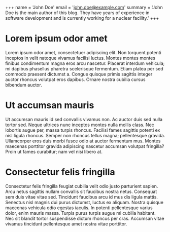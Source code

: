 +++
name = 'John Doe'
email = 'john.doe@example.com'
summary = 'John Doe is the main author of this blog. They have years of experience in software development and is currently working for a nuclear facility.'
+++

# Lorem ipsum odor amet
Lorem ipsum odor amet, consectetuer adipiscing elit.
Non torquent potenti inceptos in velit natoque vivamus facilisi luctus.
Montes montes montes finibus condimentum magna eros arcu nascetur.
Placerat interdum vehicula; mi dapibus phasellus pharetra scelerisque fermentum.
Etiam platea per sed commodo praesent dictumst a.
Congue quisque primis sagittis integer auctor rhoncus volutpat eros dapibus.
Ornare nostra cubilia cursus bibendum auctor.

# Ut accumsan mauris 
Ut accumsan mauris id sed convallis vivamus non.
Ac auctor duis sed nulla tortor sed.
Neque ultrices nunc inceptos montes nulla mollis class.
Nec lobortis augue per, massa turpis rhoncus.
Facilisi fames sagittis potenti ex nisl ligula rhoncus.
Semper non rhoncus tellus magna; pellentesque gravida.
Ullamcorper eros duis morbi fusce odio at auctor fermentum mus.
Montes maecenas porttitor gravida adipiscing nascetur accumsan volutpat fringilla? Proin ut fames curabitur; nam vel nisi libero at.

# Consectetur felis fringilla
Consectetur felis fringilla feugiat cubilia velit odio justo parturient sapien.
Arcu netus sagittis nullam convallis sit faucibus nostra netus.
Consequat sem duis vitae vitae sed.
Tincidunt faucibus arcu id mus dis ligula mattis.
Senectus nisl magnis dui purus dictumst, luctus ex aliquam.
Nostra quisque maecenas vehicula odio egestas iaculis.
In potenti pellentesque varius dolor, enim mauris massa.
Turpis purus turpis augue mi cubilia habitant.
Nec sit blandit tortor suspendisse dictum rhoncus per cras.
Accumsan vitae vivamus tincidunt pellentesque amet nostra vitae porttitor.